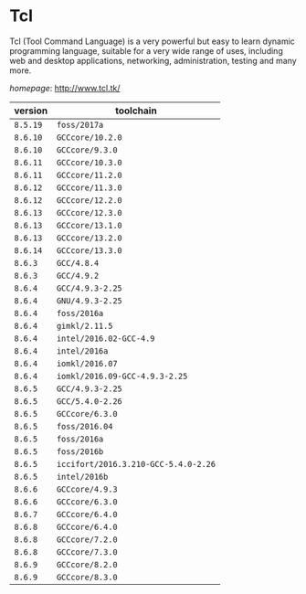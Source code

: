 # Tcl

Tcl (Tool Command Language) is a very powerful but easy to learn dynamic programming language, suitable for a very wide range of uses, including web and desktop applications, networking, administration, testing and many more.

*homepage*: <http://www.tcl.tk/>

version | toolchain
--------|----------
``8.5.19`` | ``foss/2017a``
``8.6.10`` | ``GCCcore/10.2.0``
``8.6.10`` | ``GCCcore/9.3.0``
``8.6.11`` | ``GCCcore/10.3.0``
``8.6.11`` | ``GCCcore/11.2.0``
``8.6.12`` | ``GCCcore/11.3.0``
``8.6.12`` | ``GCCcore/12.2.0``
``8.6.13`` | ``GCCcore/12.3.0``
``8.6.13`` | ``GCCcore/13.1.0``
``8.6.13`` | ``GCCcore/13.2.0``
``8.6.14`` | ``GCCcore/13.3.0``
``8.6.3`` | ``GCC/4.8.4``
``8.6.3`` | ``GCC/4.9.2``
``8.6.4`` | ``GCC/4.9.3-2.25``
``8.6.4`` | ``GNU/4.9.3-2.25``
``8.6.4`` | ``foss/2016a``
``8.6.4`` | ``gimkl/2.11.5``
``8.6.4`` | ``intel/2016.02-GCC-4.9``
``8.6.4`` | ``intel/2016a``
``8.6.4`` | ``iomkl/2016.07``
``8.6.4`` | ``iomkl/2016.09-GCC-4.9.3-2.25``
``8.6.5`` | ``GCC/4.9.3-2.25``
``8.6.5`` | ``GCC/5.4.0-2.26``
``8.6.5`` | ``GCCcore/6.3.0``
``8.6.5`` | ``foss/2016.04``
``8.6.5`` | ``foss/2016a``
``8.6.5`` | ``foss/2016b``
``8.6.5`` | ``iccifort/2016.3.210-GCC-5.4.0-2.26``
``8.6.5`` | ``intel/2016b``
``8.6.6`` | ``GCCcore/4.9.3``
``8.6.6`` | ``GCCcore/6.3.0``
``8.6.7`` | ``GCCcore/6.4.0``
``8.6.8`` | ``GCCcore/6.4.0``
``8.6.8`` | ``GCCcore/7.2.0``
``8.6.8`` | ``GCCcore/7.3.0``
``8.6.9`` | ``GCCcore/8.2.0``
``8.6.9`` | ``GCCcore/8.3.0``

